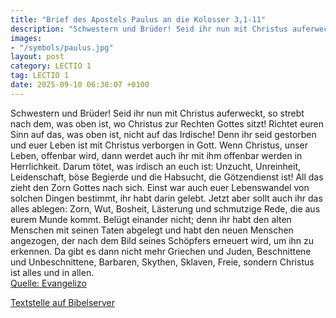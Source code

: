 ```yaml
---
title: "Brief des Apostels Paulus an die Kolosser 3,1-11"
description: "Schwestern und Brüder! Seid ihr nun mit Christus auferweckt, so strebt nach dem, was oben ist, wo Christus zur Rechten Gottes sitzt! Richtet euren Sinn auf das, was oben ist, nicht auf das Irdische! Denn ihr seid gestorben und euer Leben ist mit Christus verborgen in Gott. Wenn C...."
images:
- "/symbols/paulus.jpg"
layout: post
category: LECTIO 1
tag: LECTIO 1
date: 2025-09-10 06:30:07 +0100
---
```

Schwestern und Brüder! Seid ihr nun mit Christus auferweckt, so strebt nach dem, was oben ist, wo Christus zur Rechten Gottes sitzt!
Richtet euren Sinn auf das, was oben ist, nicht auf das Irdische!
Denn ihr seid gestorben und euer Leben ist mit Christus verborgen in Gott.
Wenn Christus, unser Leben, offenbar wird, dann werdet auch ihr mit ihm offenbar werden in Herrlichkeit.<!--more-->
Darum tötet, was irdisch an euch ist: Unzucht, Unreinheit, Leidenschaft, böse Begierde und die Habsucht, die Götzendienst ist!
All das zieht den Zorn Gottes nach sich.
Einst war auch euer Lebenswandel von solchen Dingen bestimmt, ihr habt darin gelebt.
Jetzt aber sollt auch ihr das alles ablegen: Zorn, Wut, Bosheit, Lästerung und schmutzige Rede, die aus eurem Munde kommt.
Belügt einander nicht; denn ihr habt den alten Menschen mit seinen Taten abgelegt
und habt den neuen Menschen angezogen, der nach dem Bild seines Schöpfers erneuert wird, um ihn zu erkennen.
Da gibt es dann nicht mehr Griechen und Juden, Beschnittene und Unbeschnittene, Barbaren, Skythen, Sklaven, Freie, sondern Christus ist alles und in allen.<br>
[Quelle: Evangelizo](https://evangeliumtagfuertag.org/DE/gospel)

[Textstelle auf Bibelserver](https://www.bibleserver.com/EU/Kolosser3,1-11)
